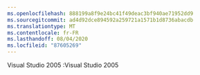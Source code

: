 ```yaml
---
ms.openlocfilehash: 888199a8f9e24bc41f49deac3bf940ae71952dd9
ms.sourcegitcommit: ad4d92dce894592a259721a1571b1d8736abacdb
ms.translationtype: MT
ms.contentlocale: fr-FR
ms.lasthandoff: 08/04/2020
ms.locfileid: "87605269"
---
```

<span data-ttu-id="04435-101">Visual Studio 2005 :</span><span class="sxs-lookup"><span data-stu-id="04435-101">Visual Studio 2005</span></span>
